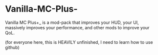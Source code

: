 # Vanilla-MC-Plus-
Vanilla MC Plus+_ is a mod-pack that improves your HUD, your UI, massively improves your performance, and other mods to improve your QoL.

(for everyone here, this is HEAVILY unfinished, I need to learn how to use github)
